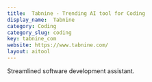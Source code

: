 ```yaml
---
title:  Tabnine - Trending AI tool for Coding
display_name:  Tabnine
category: Coding
category_slug: coding
key: tabnine_com
website: https://www.tabnine.com/
layout: aitool
---
```


Streamlined software development assistant.
